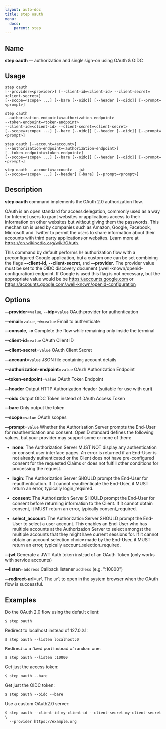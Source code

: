 ```yaml
---
layout: auto-doc
title: step oauth
menu:
  docs:
    parent: step
---
```


## Name
**step oauth** -- authorization and single sign-on using OAuth & OIDC

## Usage

```raw
step oauth
[--provider=<provider>] [--client-id=<client-id> --client-secret=<client-secret>]
[--scope=<scope> ...] [--bare [--oidc]] [--header [--oidc]] [--prompt=<prompt>]

step oauth
--authorization-endpoint=<authorization-endpoint>
--token-endpoint=<token-endpoint>
--client-id=<client-id> --client-secret=<client-secret>
[--scope=<scope> ...] [--bare [--oidc]] [--header [--oidc]] [--prompt=<prompt>]

step oauth [--account=<account>]
[--authorization-endpoint=<authorization-endpoint>]
[--token-endpoint=<token-endpoint>]
[--scope=<scope> ...] [--bare [--oidc]] [--header [--oidc]] [--prompt=<prompt>]

step oauth --account=<account> --jwt
[--scope=<scope> ...] [--header] [-bare] [--prompt=<prompt>]
```

## Description

**step oauth** command implements the OAuth 2.0 authorization flow.

OAuth is an open standard for access delegation, commonly used as a way for
Internet users to grant websites or applications access to their information on
other websites but without giving them the passwords. This mechanism is used by
companies such as Amazon, Google, Facebook, Microsoft and Twitter to permit the
users to share information about their accounts with third party applications or
websites. Learn more at https://en.wikipedia.org/wiki/OAuth.

This command by default performs he authorization flow with a preconfigured
Google application, but a custom one can be set combining the flags
**--client-id**, **--client-secret**, and **--provider**. The provider value
must be set to the OIDC discovery document (.well-known/openid-configuration)
endpoint. If Google is used this flag is not necessary, but the appropriate
value would be be https://accounts.google.com or
https://accounts.google.com/.well-known/openid-configuration

## Options


**--provider**=`value`, **--idp**=`value`
OAuth provider for authentication

**--email**=`value`, **-e**=`value`
Email to authenticate

**--console**, **-c**
Complete the flow while remaining only inside the terminal

**--client-id**=`value`
OAuth Client ID

**--client-secret**=`value`
OAuth Client Secret

**--account**=`value`
JSON file containing account details

**--authorization-endpoint**=`value`
OAuth Authorization Endpoint

**--token-endpoint**=`value`
OAuth Token Endpoint

**--header**
Output HTTP Authorization Header (suitable for use with curl)

**--oidc**
Output OIDC Token instead of OAuth Access Token

**--bare**
Only output the token

**--scope**=`value`
OAuth scopes

**--prompt**=`value`
Whether the Authorization Server prompts the End-User for reauthentication and consent.
OpenID standard defines the following values, but your provider may support some or none of them:

- **none**: The Authorization Server MUST NOT display any authentication or consent user interface pages.
        An error is returned if an End-User is not already authenticated or the Client does not have
        pre-configured consent for the requested Claims or does not fulfill other conditions for
        processing the request.

- **login**: The Authorization Server SHOULD prompt the End-User for reauthentication. If it cannot
        reauthenticate the End-User, it MUST return an error, typically login_required.

- **consent**: The Authorization Server SHOULD prompt the End-User for consent before returning information
        to the Client. If it cannot obtain consent, it MUST return an error, typically consent_required.

- **select_account**: The Authorization Server SHOULD prompt the End-User to select a user account. This enables an
        End-User who has multiple accounts at the Authorization Server to select amongst the multiple
        accounts that they might have current sessions for. If it cannot obtain an account selection
        choice made by the End-User, it MUST return an error, typically account_selection_required.


**--jwt**
Generate a JWT Auth token instead of an OAuth Token (only works with service accounts)

**--listen**=`address`
Callback listener `address` (e.g. ":10000")

**--redirect-url**=`url`
The `url` to open in the system browser when the OAuth flow is successful.

## Examples

Do the OAuth 2.0 flow using the default client:
```shell
$ step oauth
```

Redirect to localhost instead of 127.0.0.1:
```shell
$ step oauth --listen localhost:0
```

Redirect to a fixed port instead of random one:
```shell
$ step oauth --listen :10000
```

Get just the access token:
```shell
$ step oauth --bare
```

Get just the OIDC token:
```shell
$ step oauth --oidc --bare
```

Use a custom OAuth2.0 server:
```shell
$ step oauth --client-id my-client-id --client-secret my-client-secret \
  --provider https://example.org
```

